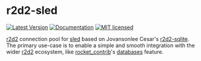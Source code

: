 # r2d2-sled

[![Latest Version](https://img.shields.io/crates/v/r2d2_sled.svg)](https://crates.io/crates/r2d2_sled)
[![Documentation](https://docs.rs/r2d2_sled/badge.svg)](https://docs.rs/r2d2_sled)
[![MIT licensed](https://img.shields.io/badge/license-MIT-blue.svg)](./LICENSE)

[r2d2] connection pool for [sled] based on Jovansonlee Cesar's [r2d2-sqlite]. The primary use-case is to
enable a simple and smooth integration with the wider [r2d2] ecosystem, like [rocket_contrib]'s [databases]
feature.

[r2d2]: https://crates.io/crates/r2d2
[sled]: https://crates.io/crates/sled
[r2d2-sqlite]: https://crates.io/crates/r2d2-sqlite
[rocket_contrib]: https://docs.rs/rocket_contrib/*/rocket_contrib/
[databases]: https://docs.rs/rocket_contrib/*/rocket_contrib/databases/
